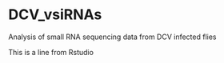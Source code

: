 # DCV_vsiRNAs
Analysis of small RNA sequencing data from DCV infected flies

This is a line from Rstudio